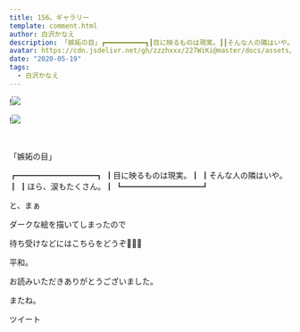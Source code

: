 ```yaml
---
title: 156。ギャラリー
template: comment.html
author: 白沢かなえ
description: 「嫉妬の目」┏━━━━━━━━━━┓┃目に映るものは現実。┃┃そんな人の隣はいや。┃┃ほら、涙もたくさん。┃┗━━━━━━━━━━┛...
avatar: https://cdn.jsdelivr.net/gh/zzzhxxx/227WiKi@master/docs/assets/photo/avatar/kanae.jpg
date: "2020-05-19"
tags:
  - 白沢かなえ
---
```


!![](https://cdn.jsdelivr.net/gh/227WiKi/227WiKi-image@master/blog-image/kanae-2020-05-19_1.jpg)

!![](https://cdn.jsdelivr.net/gh/227WiKi/227WiKi-image@master/blog-image/kanae-2020-05-19_2.jpg)



  ﻿










「嫉妬の目」










┏━━━━━━━━━━┓
┃目に映るものは現実。┃
┃そんな人の隣はいや。┃
┃ほら、涙もたくさん。┃
┗━━━━━━━━━━┛
































































































































と、まぁ







ダークな絵を描いてしまったので

待ち受けなどにはこちらをどうぞ💁🏻‍♀️








平和。



























お読みいただきありがとうございました。

またね。


ツイート



